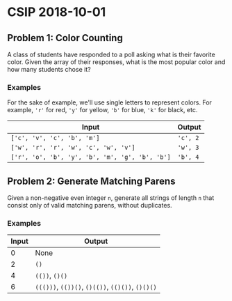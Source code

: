 # CSIP 2018-10-01

## Problem 1: Color Counting

A class of students have responded to a poll asking what is their favorite color. Given the array of their responses, what is the most popular color and how many students chose it?

### Examples
For the sake of example, we'll use single letters to represent colors. For example, `'r'` for red, `'y'` for yellow, `'b'` for blue, `'k'` for black, etc.

| Input                                            | Output   |
|--------------------------------------------------|----------|
| `['c', 'v', 'c', 'b', 'm']`                      | `'c', 2` |
| `['w', 'r', 'r', 'w', 'c', 'w', 'v']`            | `'w', 3` |
| `['r', 'o', 'b', 'y', 'b', 'm', 'g', 'b', 'b']`  | `'b', 4` |


## Problem 2: Generate Matching Parens

Given a non-negative even integer `n`, generate all strings of length `n` that consist only of valid matching parens, without duplicates.

### Examples

| Input | Output                                           |
|-------|--------------------------------------------------|
| 0     | None                                             |
| 2     | `()`                                             |
| 4     | `(())`, `()()`                                   |
| 6     | `((()))`, `(())()`, `()(())`, `(()())`, `()()()` |
